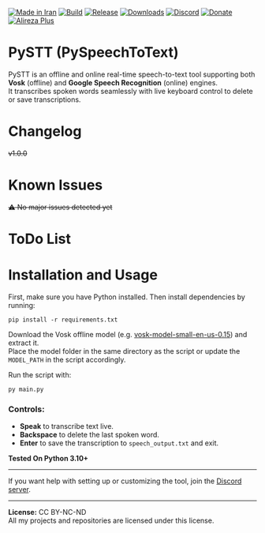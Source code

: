 [![Made in Iran](https://img.shields.io/badge/made_in-iran-ffd700.svg?labelColor=0057b7)](https://github.com/RealUnfazed)
[![Build](https://img.shields.io/github/actions/workflow/status/RealUnfazed/PySTT/main.yml?branch=master)](#)
[![Release](https://img.shields.io/github/release/RealUnfazed/PySTT.svg)](#)
[![Downloads](https://img.shields.io/github/downloads/RealUnfazed/PySTT/total.svg)](#)
[![Discord](https://img.shields.io/discord/796410664460877865?label=discord)](https://discord.gg/tUa4V9S3MF)
[![Donate](https://img.shields.io/badge/donate-$$$-8a2be2.svg)](#)
[![Alireza Plus](https://img.shields.io/badge/Alireza-Plus-e4181c.svg?labelColor=0000ff)](#)

# PySTT (PySpeechToText)

PySTT is an offline and online real-time speech-to-text tool supporting both **Vosk** (offline) and **Google Speech Recognition** (online) engines.  
It transcribes spoken words seamlessly with live keyboard control to delete or save transcriptions.

# Changelog  
~~v1.0.0~~

# Known Issues  
~~⚠ No major issues detected yet~~

# ToDo List  

# Installation and Usage

First, make sure you have Python installed. Then install dependencies by running:

    pip install -r requirements.txt

Download the Vosk offline model (e.g. [vosk-model-small-en-us-0.15](https://alphacephei.com/vosk/models)) and extract it.  
Place the model folder in the same directory as the script or update the `MODEL_PATH` in the script accordingly.

Run the script with:

    py main.py


### Controls:
- **Speak** to transcribe text live.
- **Backspace** to delete the last spoken word.
- **Enter** to save the transcription to `speech_output.txt` and exit.

**Tested On Python 3.10+**

---

If you want help with setting up or customizing the tool, join the [Discord server](https://discord.gg/tUa4V9S3MF).

---

**License:** CC BY-NC-ND  
All my projects and repositories are licensed under this license.
